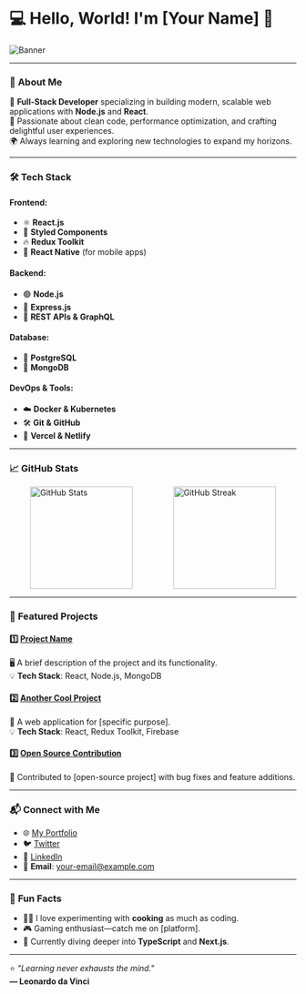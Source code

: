 # 💻 **Hello, World! I'm [Your Name]** 👋

![Banner](https://via.placeholder.com/1000x250.png?text=Welcome+to+my+GitHub)

---

### 🚀 **About Me**

🌟 **Full-Stack Developer** specializing in building modern, scalable web applications with **Node.js** and **React**.  
🎯 Passionate about clean code, performance optimization, and crafting delightful user experiences.  
🌍 Always learning and exploring new technologies to expand my horizons.  

---

### 🛠️ **Tech Stack**

#### Frontend:
- ⚛️ **React.js**
- 💅 **Styled Components**
- 🔥 **Redux Toolkit**  
- 📱 **React Native** (for mobile apps)

#### Backend:
- 🟢 **Node.js**
- 🌟 **Express.js**
- 📄 **REST APIs & GraphQL**

#### Database:
- 🐘 **PostgreSQL**
- 🍃 **MongoDB**

#### DevOps & Tools:
- ☁️ **Docker & Kubernetes**
- 🛠️ **Git & GitHub**
- 🚀 **Vercel & Netlify**

---

### 📈 **GitHub Stats**

<div style="display: flex; justify-content: space-around; flex-wrap: wrap;">
  <img src="https://github-readme-stats.vercel.app/api?username=your-github-username&show_icons=true&theme=radical" alt="GitHub Stats" height="180">
  <img src="https://github-readme-streak-stats.herokuapp.com/?user=your-github-username&theme=radical" alt="GitHub Streak" height="180">
</div>

---

### 🌟 **Featured Projects**

#### **1️⃣ [Project Name](https://github.com/your-github-username/project-name)**
🖥️ A brief description of the project and its functionality.  
💡 **Tech Stack**: React, Node.js, MongoDB  

#### **2️⃣ [Another Cool Project](https://github.com/your-github-username/another-project)**
🚀 A web application for [specific purpose].  
💡 **Tech Stack**: React, Redux Toolkit, Firebase  

#### **3️⃣ [Open Source Contribution](https://github.com/your-github-username/open-source-project)**
🤝 Contributed to [open-source project] with bug fixes and feature additions.

---

### 📬 **Connect with Me**

- 🌐 [My Portfolio](https://yourportfolio.com)  
- 🐦 [Twitter](https://twitter.com/yourhandle)  
- 💼 [LinkedIn](https://linkedin.com/in/yourhandle)  
- 📧 **Email**: your-email@example.com  

---

### 🎯 **Fun Facts**

- 🧑‍🍳 I love experimenting with **cooking** as much as coding.  
- 🎮 Gaming enthusiast—catch me on [platform].  
- 🌱 Currently diving deeper into **TypeScript** and **Next.js**.

---

⭐️ _"Learning never exhausts the mind."_  
**— Leonardo da Vinci**
